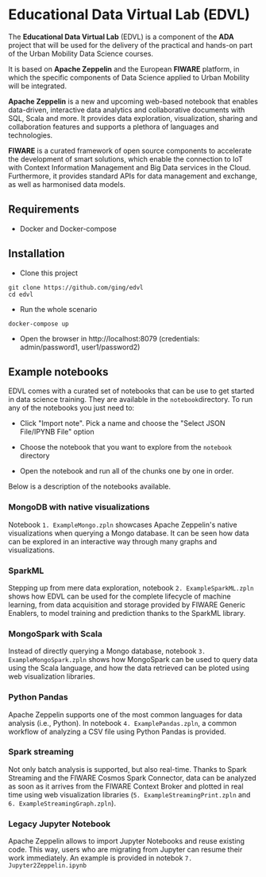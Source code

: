 #  Educational Data Virtual Lab (EDVL) 

The **Educational Data Virtual Lab** (EDVL) is a component of the **ADA** project that will be used for the delivery of the practical and hands-on part of the Urban Mobility Data Science courses. 

It is based on  **Apache Zeppelin** and the European **FIWARE** platform, in which the specific components of Data Science applied to Urban Mobility will be integrated. 

**Apache Zeppelin** is a new and upcoming web-based notebook that enables data-driven, interactive data analytics and collaborative documents with SQL, Scala and more. It provides data exploration, visualization, sharing and collaboration features  and supports a plethora of languages and technologies.

**FIWARE** is a curated framework of open source components to accelerate the development of smart solutions, which enable the connection to IoT with Context Information Management and Big Data services in the Cloud. Furthermore, it provides standard APIs for data management and exchange, as well as harmonised data models.

## Requirements

* Docker and Docker-compose

## Installation

* Clone this project
```shell
git clone https://github.com/ging/edvl
cd edvl
```

* Run the whole scenario
```shell
docker-compose up
```

* Open the browser in http://localhost:8079 (credentials: admin/password1, user1/password2)


## Example notebooks

EDVL comes with a curated set of notebooks that can be use to get started in data science training. They are available in the ``notebook``directory. To run any of the notebooks you just need to:

* Click "Import note". Pick a name and choose the "Select JSON File/IPYNB File" option

* Choose the notebook that you want to explore from the ``notebook`` directory

* Open the notebook and run all of the chunks one by one in order.


Below is a description of the notebooks available.

### MongoDB with native visualizations

Notebook ``1. ExampleMongo.zpln`` showcases Apache Zeppelin's native visualizations when querying a Mongo database. It can be seen how data can be explored in an interactive way through many graphs and visualizations.

### SparkML

Stepping up from mere data exploration,  notebook ``2. ExampleSparkML.zpln`` shows how EDVL can be used for the complete lifecycle of machine learning, from data acquisition and storage provided by FIWARE Generic Enablers, to model training and prediction thanks to the SparkML library.

### MongoSpark with Scala

Instead of directly querying a Mongo database,  notebook ``3. ExampleMongoSpark.zpln`` shows how MongoSpark can be used to query data using the Scala language, and how the data retrieved can be ploted using web visualization libraries.

### Python Pandas

Apache Zeppelin supports one of the most common languages for data analysis (i.e., Python). In  notebook ``4. ExamplePandas.zpln``, a common workflow of analyzing a CSV file using Python Pandas is provided.

### Spark streaming

Not only batch analysis is supported, but also real-time. Thanks to Spark Streaming and the FIWARE Cosmos Spark Connector, data can be analyzed as soon as it arrives from the FIWARE Context Broker and plotted in real time using web visualization libraries (``5. ExampleStreamingPrint.zpln`` and ``6. ExampleStreamingGraph.zpln``). 

### Legacy Jupyter Notebook

Apache Zeppelin allows to import Jupyter Notebooks and reuse existing code. This way, users who are migrating from Jupyter can resume their work immediately. An example is provided in notebok ``7. Jupyter2Zeppelin.ipynb``
